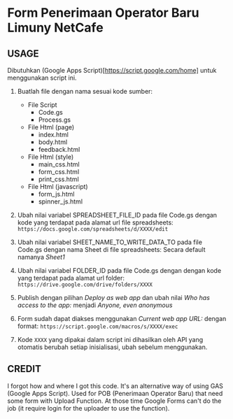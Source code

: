 # Form Penerimaan Operator Baru Limuny NetCafe

## USAGE

Dibutuhkan (Google Apps Script)[https://script.google.com/home] untuk menggunakan script ini.

1. Buatlah file dengan nama sesuai kode sumber:

    - File Script 
      - Code.gs
      - Process.gs
    - File Html (page)
      - index.html
      - body.html
      - feedback.html
    - File Html (style)
      - main_css.html
      - form_css.html
      - print_css.html
    - File Html (javascript)
      - form_js.html
      - spinner_js.html
  
2. Ubah nilai variabel SPREADSHEET_FILE_ID pada file Code.gs dengan kode yang terdapat pada alamat url file spreadsheets:
`https://docs.google.com/spreadsheets/d/XXXX/edit`

3. Ubah nilai variabel SHEET_NAME_TO_WRITE_DATA_TO pada file Code.gs dengan nama Sheet di file spreadsheets:
Secara default namanya *Sheet1*

4. Ubah nilai variabel FOLDER_ID pada file Code.gs dengan  dengan kode yang terdapat pada alamat url folder:
`https://drive.google.com/drive/folders/XXXX`

5. Publish dengan pilihan *Deploy as web app* dan ubah nilai *Who has access to the app:* menjadi *Anyone, even anonymous*

6. Form sudah dapat diakses menggunakan *Current web app URL:* dengan format: 
`https://script.google.com/macros/s/XXXX/exec`

7. Kode `XXXX` yang dipakai dalam script ini dihasilkan oleh API yang otomatis berubah setiap inisialisasi, ubah sebelum menggunakan.

## CREDIT

I forgot how and where I got this code. It's an alternative way of using GAS (Google Apps Script). Used for POB (Penerimaan Operator Baru) that need some form with Upload Function. At those time Google Forms can't do the job (it require login for the uploader to use the function).
